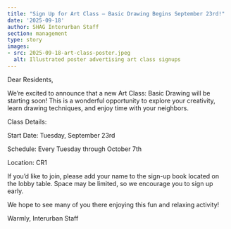 ```yaml
---
title: "Sign Up for Art Class – Basic Drawing Begins September 23rd!"
date: '2025-09-18'
author: SHAG Interurban Staff
section: management
type: story
images:
- src: 2025-09-18-art-class-poster.jpeg
  alt: Illustrated poster advertising art class signups
---
```

Dear Residents,

We’re excited to announce that a new Art Class: Basic Drawing will be starting soon! This is a wonderful opportunity to explore your creativity, learn drawing techniques, and enjoy time with your neighbors.

Class Details:

Start Date: Tuesday, September 23rd

Schedule: Every Tuesday through October 7th

Location: CR1

If you’d like to join, please add your name to the sign-up book located on the lobby table. Space may be limited, so we encourage you to sign up early.

We hope to see many of you there enjoying this fun and relaxing activity!

Warmly,
Interurban Staff